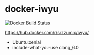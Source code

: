 # docker-iwyu

[![Docker Build Status](https://img.shields.io/docker/build/srzzumix/iwyu.svg)](https://hub.docker.com/r/srzzumix/iwyu/)

https://hub.docker.com/r/srzzumix/iwyu/

* Ubuntu:xenial
* include-what-you-use clang_6.0
